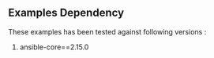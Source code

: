 ## Examples Dependency
These examples has been tested against following versions :
  1. ansible-core==2.15.0


